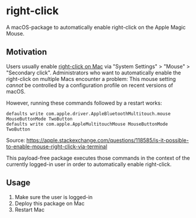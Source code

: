 # right-click

A macOS-package to automatically enable right-click on the Apple Magic Mouse.

## Motivation

Users usually enable 
[right-click on Mac](https://support.apple.com/guide/mac-help/right-click-mh35853/mac)
via "System Settings" > "Mouse" > "Secondary click".
Administrators who want to automatically enable the right-click on multiple Macs  encounter a
problem:
This mouse setting *cannot* be controlled by a configuration profile on recent versions of macOS.

However, running these commands followed by a restart works:

    defaults write com.apple.driver.AppleBluetoothMultitouch.mouse MouseButtonMode TwoButton
    defaults write com.apple.AppleMultitouchMouse MouseButtonMode TwoButton

Source: https://apple.stackexchange.com/questions/118585/is-it-possible-to-enable-mouse-right-click-via-terminal

This payload-free package executes those commands in the context of the
currently logged-in user in order to automatically enable right-click.

## Usage

1. Make sure the user is logged-in
2. Deploy this package on Mac
3. Restart Mac
